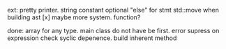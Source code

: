 ext:
    pretty printer.
    string constant
    optional "else"
    for stmt
    std::move when building ast [x]
    maybe more system. function?

done:
    array for any type.
    main class do not have be first.
    error supress on expression
    check syclic depenence.
    build inherent method